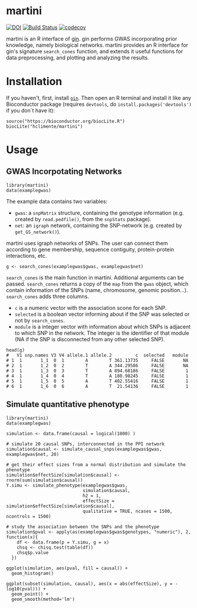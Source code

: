 # martini

[![DOI](https://zenodo.org/badge/DOI/10.5281/zenodo.824643.svg)](https://doi.org/10.5281/zenodo.824643)
[![Build Status](https://travis-ci.org/hclimente/martini.svg?branch=master)](https://travis-ci.org/hclimente/martini)
[![codecov](https://codecov.io/gh/hclimente/martini/branch/master/graph/badge.svg)](https://codecov.io/gh/hclimente/martini)

martini is an R interface of [gin](https://github.com/hclimente/gin). gin performs GWAS incorporating prior knowledge, namely biological networks. martini provides an R interface for gin's signature `search_cones` function, and extends it useful functions for data preprocessing, and plotting and analyzing the results.

# Installation

If you haven't, first, install [`gin`](https://github.com/hclimente/gin). Then open an R terminal and install it like any Bioconductor package (requires `devtools`, do `install.packages('devtools')` if you don`t have it):

```
source("https://bioconductor.org/biocLite.R")
biocLite("hclimente/martini")
```

# Usage

## GWAS Incorpotating Networks

```{r}
library(martini)
data(examplegwas)
```
The example data contains two variables:

- `gwas`: a `snpMatrix` structure, containing the genotype information (e.g. created by `read.pedfile()`, from the `snpStats` package).
- `net`: an `igraph` network, containing the SNP-network (e.g. created by `get_GS_network()`).

martini uses igraph networks of SNPs. The user can connect them according to gene membership, sequence contiguity, protein-protein interactions, etc.

```{r}
g <- search_cones(examplegwas$gwas, examplegwas$net)
```

`search_cones` is the main function in martini. Additional arguments can be passed. `search_cones` returns a copy of the `map` from the `gwas` object, which contain information of the SNPs (name, chromosome, genomic position...). `search_cones` adds three columns.

- `c` is a numeric vector with the association scone for each SNP.
- `selected` is a boolean vector informing about if the SNP was selected or not by `search_cones`.
- `module` is a integer vector with information about which SNPs is adjacent to which SNP in the network. The integer is the identifier of that module (NA if the SNP is disconnected from any other selected SNP).

```{r}
head(g)
#   V1 snp.names V3 V4 allele.1 allele.2         c  selected   module
# 1  1       1_1  0  1        A        T 361.13735     FALSE       NA
# 2  1       1_2  0  2        T        A 344.29586     FALSE       NA
# 3  1       1_3  0  3        T        A 894.68186     FALSE        1
# 4  1       1_4  0  4        T        A 180.98245     FALSE        1
# 5  1       1_5  0  5        A        T 402.55416     FALSE        1
# 6  1       1_6  0  6        A        T  21.54136     FALSE        1

```

## Simulate quantitative phenotype

```{r}
library(martini)
data(examplegwas)

simulation <- data.frame(causal = logical(1800) )

# simulate 20 causal SNPs, interconnected in the PPI network
simulation$causal <- simulate_causal_snps(examplegwas$gwas, examplegwas$net, 20)

# get their effect sizes from a normal distribution and simulate the phenotype
simulation$effectSize[simulation$causal] <- rnorm(sum(simulation$causal))
Y.simu <- simulate_phenotype(examplegwas$gwas, 
                             simulation$causal, 
                             h2 = 1, 
                             effectSize = simulation$effectSize[simulation$causal], 
                             qualitative = TRUE, ncases = 1500, ncontrols = 1500)

# study the association between the SNPs and the phenotype
simulation$pval <- apply(as(examplegwas$gwas$genotypes, "numeric"), 2, function(x){
    df <- data.frame(p = Y.simu, g = x)
    chsq <- chisq.test(table(df))
    chsq$p.value
  })

ggplot(simulation, aes(pval, fill = causal)) +
  geom_histogram()

ggplot(subset(simulation, causal), aes(x = abs(effectSize), y = -log10(pval))) +
  geom_point() +
  geom_smooth(method='lm')

```
